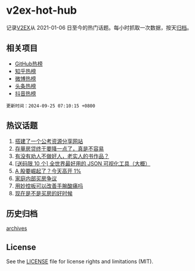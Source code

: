 # v2ex-hot-hub

 记录[V2EX](https://www.v2ex.com/)从 2021-01-06 日至今的热门话题。每小时抓取一次数据，按天[归档](archives)。
 
 ## 相关项目

- [GitHub热榜](https://github.com/lonnyzhang423/github-hot-hub)
- [知乎热榜](https://github.com/lonnyzhang423/zhihu-hot-hub)
- [微博热榜](https://github.com/lonnyzhang423/weibo-hot-hub)
- [头条热榜](https://github.com/lonnyzhang423/toutiao-hot-hub)
- [抖音热榜](https://github.com/lonnyzhang423/douyin-hot-hub)


 `更新时间：2024-09-25 07:10:15 +0800`

## 热议话题

1. [搭建了一个公考资源分享网站](https://www.v2ex.com/t/1075302)
1. [存量房贷终于要降一点了，真是不容易](https://www.v2ex.com/t/1075268)
1. [有没有劝人不做好人，老实人的书作品？](https://www.v2ex.com/t/1075340)
1. [[送码限 10 个] 全世界最好用的 JSON 可视化工具（大概）](https://www.v2ex.com/t/1075250)
1. [A 股要崛起了？今天高开 1%](https://www.v2ex.com/t/1075277)
1. [家庭内部买房争议](https://www.v2ex.com/t/1075419)
1. [用妙控板可以改善手腕酸痛吗](https://www.v2ex.com/t/1075271)
1. [现在是不是买房的好时候](https://www.v2ex.com/t/1075336)

## 历史归档

[archives](archives)

## License

See the [LICENSE](LICENSE) file for license rights and limitations (MIT).
